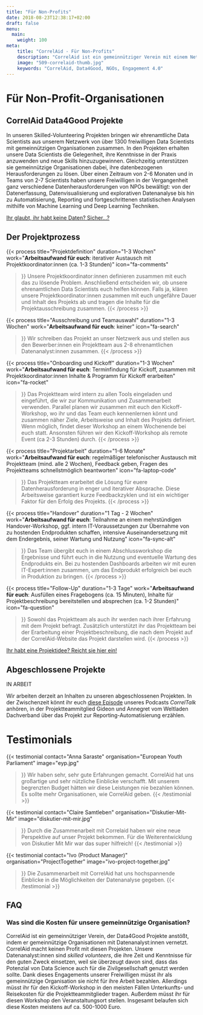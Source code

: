 ```yaml
---
title: "Für Non-Profits"
date: 2018-08-23T12:38:17+02:00
draft: false
menu:
  main:
    weight: 100
meta:
    title: "CorrelAid - Für Non-Profits"
    description: "CorrelAid ist ein gemeinnütziger Verein mit einem Netzwerk von 1300 ehrenamtlichen Datenanalyst*innen."
    image: "509-correlaid-thumb.jpg"
    keywords: "CorrelAid, Data4Good, NGOs, Engagement 4.0"
---
```


# Für Non-Profit-Organisationen

## CorrelAid Data4Good Projekte
In unseren Skilled-Volunteering Projekten bringen wir ehrenamtliche Data Scientists aus unserem Netzwerk von über 1300 freiwilligen Data Scientists mit gemeinnützigen Organisationen zusammen. In den Projekten erhalten unsere Data Scientists die Gelegenheit, ihre Kenntnisse in der Praxis anzuwenden und neue Skills hinzuzugewinnen. Gleichzeitig unterstützen sie gemeinnützige Organisationen dabei, ihre datenbezogenen Herausforderungen zu lösen. 
Über einen Zeitraum von 2-6 Monaten und in Teams von 2-7 Scientists haben unsere Freiwilligen in der Vergangenheit ganz verschiedene Datenherausforderungen von NPOs bewältigt: von der Datenerfassung, Datenvisualisierung und explorativen Datenanalyse bis hin zu Automatisierung, Reporting und fortgeschrittenen statistischen Analysen mithilfe von Machine Learning und Deep Learning Techniken.

[Ihr glaubt, ihr habt keine Daten? Sicher...?](/en/nonprofits/what-is-data)

## Der Projektprozess

{{< process 
    title="Projektdefinition"
    duration="1-3 Wochen"
    work="**Arbeitsaufwand für euch**: iterativer Austausch mit Projektkoordinator:innen (ca. 1-3 Stunden)"
    icon="fa-comments"
>}}
Unsere Projektkoordinator:innen definieren zusammen mit euch das zu lösende Problem. Anschließend entscheiden wir, ob unsere ehrenamtlichen Data Scientists euch helfen können. Falls ja, klären unsere Projektkoordinator:innen zusammen mit euch ungefähre Dauer und Inhalt des Projekts ab und tragen die Inhalte für die Projektausschreibung zusammen.
{{< /process >}}


{{< process 
    title="Ausschreibung und Teamauswahl"
    duration="1-3 Wochen"
    work="**Arbeitsaufwand für euch**: keiner"
    icon="fa-search"
>}}
Wir schreiben das Projekt an unser Netzwerk aus und stellen aus den Bewerber:innen ein Projektteam aus 2-8 ehrenamtlichen Datenanalyst:innen zusammen.
{{< /process >}}

{{< process 
    title="Onboarding und Kickoff"
    duration="1-3 Wochen"
    work="**Arbeitsaufwand für euch**: Terminfindung für Kickoff, zusammen mit Projektkoordinator:innen Inhalte & Programm für Kickoff erarbeiten"
    icon="fa-rocket"
>}}
Das Projektteam wird intern zu allen Tools eingeladen und eingeführt, die wir zur Kommunikation und Zusammenarbeit verwenden. Parallel planen wir zusammen mit euch den Kickoff-Workshop, wo ihr und das Team euch kennenlernen könnt und zusammen näher Ziele, Arbeitsweise und Inhalt des Projekts definiert. Wenn möglich, findet dieser Workshop an einem Wochenende bei euch statt. Ansonsten führen wir den Kickoff-Workshop als remote Event (ca 2-3 Stunden) durch. 
{{< /process >}}

{{< process 
    title="Projektarbeit"
    duration="1-6 Monate"
    work="**Arbeitsaufwand für euch**: regelmäßiger telefonischer Austausch mit Projektteam (mind. alle 2 Wochen), Feedback geben, Fragen des Projektteams schnellstmöglich beantworten"
    icon="fa-laptop-code"
>}}
Das Projektteam erarbeitet die Lösung für euere Datenherausforderung in enger und iterativer Absprache. Diese Arbeitsweise garantiert kurze Feedbackzyklen und ist ein wichtiger Faktor für den Erfolg des Projekts.
{{< /process >}}


{{< process 
    title="Handover"
    duration="1 Tag - 2 Wochen"
    work="**Arbeitsaufwand für euch**: Teilnahme an einem mehrstündigen Handover-Workshop, ggf. intern IT-Voraussetzungen zur Übernahme von zu hostenden Endprodukten schaffen, intensive Auseinandersetzung mit dem Endergebnis, seiner Wartung und Nutzung"
    icon="fa-sync-alt"
>}}
Das Team übergibt euch in einem Abschlussworkshop die Ergebnisse und führt euch in die Nutzung und eventuelle Wartung des Endprodukts ein. Bei zu hostenden Dashboards arbeiten wir mit euren IT-Expert:innen zusammen, um das Endprodukt erfolgreich bei euch in Produktion zu bringen. 
{{< /process >}}

{{< process 
    title="Follow-Up"
    duration="1-3 Tage"
    work="**Arbeitsaufwand für euch**: Ausfüllen eines Fragebogens (ca. 15 Minuten), Inhalte für Projektbeschreibung bereitstellen und absprechen (ca. 1-2 Stunden)"
    icon="fa-question"

>}}
Sowohl das Projektteam als auch ihr werden nach ihrer Erfahrung mit dem Projekt befragt. Zusätzlich unterstützt ihr das Projektteam bei der Erarbeitung einer Projektbeschreibung, die nach dem Projekt auf der CorrelAid-Website das Projekt darstellen wird.
{{< /process >}}

[Ihr habt eine Projektidee? Reicht sie hier ein!](https://www.surveymonkey.de/r/correlaid_projekt_einreichen)

## Abgeschlossene Projekte
IN ARBEIT

Wir arbeiten derzeit an Inhalten zu unseren abgeschlossenen Projekten. 
In der Zwischenzeit könnt ihr euch [diese Episode]((https://soundcloud.com/correlaid_podcast/about-correlaid-automatisierte-reportgenerierung-fur-die-weltladen)) unseres Podcasts _CorrelTalk_ anhören, in der Projektteammitglied Gideon und Annegret vom Weltladen Dachverband über das Projekt zur Reporting-Automatisierung erzählen. 


# Testimonials
{{< testimonial 
    contact="Anna Saraste"
    organisation="European Youth Parliament"
    image="eyp.jpg"
>}}
    Wir haben sehr, sehr gute Erfahrungen gemacht. CorrelAid hat uns großartige und sehr nützliche 
    Einblicke verschafft. Mit unserem begrenzten Budget hätten wir diese Leistungen nie bezahlen können. Es sollte mehr
    Organisationen, wie CorrelAid geben.
{{< /testimonial >}}

{{< testimonial 
    contact="Claire Samtleben"
    organisation="Diskutier-Mit-Mir"
    image="diskutier-mit-mir.jpg"
>}}
    Durch die Zusammenarbeit mit Correlaid haben wir eine neue Perspektive auf unser Projekt bekommen. Für die 
    Weiterentwicklung von Diskutier Mit Mir war das super hilfreich!
{{< /testimonial >}}

{{< testimonial 
    contact="Ivo (Product Manager)"
    organisation="ProjectTogether"
    image="ivo-project-together.jpg"
>}}
    Die Zusammenarbeit mit CorrelAid hat uns hochspannende Einblicke in die Möglichkeiten der Datenanalyse gegeben.
{{< /testimonial >}}

## FAQ
### Was sind die Kosten für unsere gemeinnützige Organisation?
CorrelAid ist ein gemeinnütziger Verein, der Data4Good Projekte anstößt, indem er gemeinnützige Organisationen mit Datenanalyst:innen vernetzt. CorrelAid macht keinen Profit mit diesen Projekten. Unsere Datenanalyst:innen sind _skilled volunteers_, die ihre Zeit und Kenntnisse für den guten Zweck einsetzen, weil sie überzeugt davon sind, dass das Potenzial von Data Science auch für die Zivilgesellschaft genutzt werden sollte. Dank dieses Engagements unserer Freiwilligen müsst ihr als gemeinnützige Organisation sie nicht für ihre Arbeit bezahlen. 
Allerdings müsst ihr für den Kickoff-Workshop in den meisten Fällen Unterkunfts- und Reisekosten für die Projektteammitglieder tragen. Außerdem müsst ihr für diesen Workshop den Veranstaltungsort stellen. Insgesamt belaufen sich diese Kosten meistens auf ca. 500-1000 Euro. 


